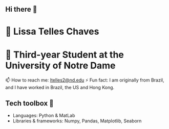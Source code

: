 ## Hi there 👋

# 👤 Lissa Telles Chaves
# 📖 Third-year Student at the University of Notre Dame
📫 How to reach me: ltelles2@nd.edu
⚡ Fun fact: I am originally from Brazil, and I have worked in Brazil, the US and Hong Kong. 

## Tech toolbox 🦾
  - Languages: Python & MatLab
  - Libraries & frameworks: Numpy, Pandas, Matplotlib, Seaborn

<!--
**lissa-telles-chaves/lissa-telles-chaves** is a ✨ _special_ ✨ repository because its `README.md` (this file) appears on your GitHub profile.

Here are some ideas to get you started:

- 🔭 I’m currently working on ...
- 🌱 I’m currently learning ...
- 👯 I’m looking to collaborate on ...
- 🤔 I’m looking for help with ...
- 💬 Ask me about ...
- 📫 How to reach me: ...
- 😄 Pronouns: ...
- ⚡ Fun fact: ...
-->
